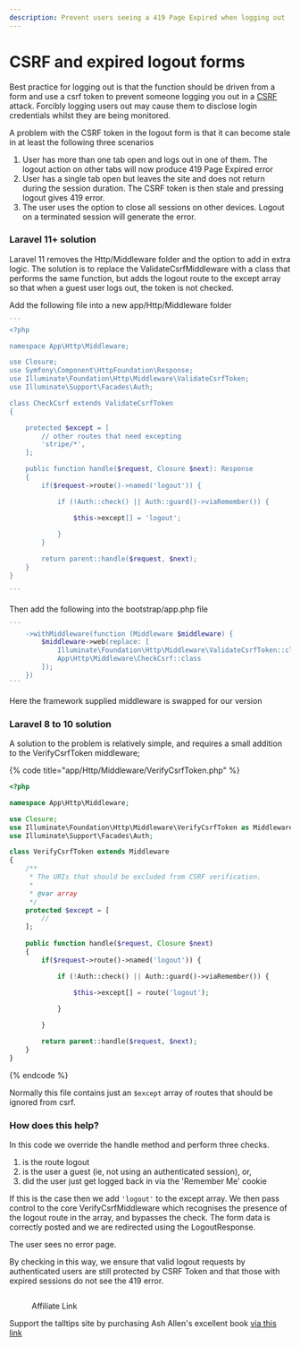 ```yaml
---
description: Prevent users seeing a 419 Page Expired when logging out
---
```


# CSRF and expired logout forms

Best practice for logging out is that the function should be driven from a form and use a csrf token to prevent someone logging you out in a [CSRF](https://owasp.org/www-community/attacks/csrf) attack.  Forcibly logging users out may cause them to disclose login credentials whilst they are being monitored.

A problem with the CSRF token in the logout form is that it can become stale in at least the following three scenarios

1. User has more than one tab open and logs out in one of them. The logout action on other tabs will now produce 419 Page Expired error
2. User has a single tab open but leaves the site and does not return during the session duration. The CSRF token is then stale and pressing logout gives 419 error.
3. The user uses the option to close all sessions on other devices. Logout on a terminated session will generate the error.

### Laravel 11+ solution

Laravel 11 removes the Http/Middleware folder and the option to add in extra logic.  The solution is to replace the ValidateCsrfMiddleware with a class that performs the same function, but adds the logout route to the except array so that when a guest user logs out, the token is not checked.

Add the following file into a new app/Http/Middleware folder

````php
```
<?php

namespace App\Http\Middleware;

use Closure;
use Symfony\Component\HttpFoundation\Response;
use Illuminate\Foundation\Http\Middleware\ValidateCsrfToken;
use Illuminate\Support\Facades\Auth;

class CheckCsrf extends ValidateCsrfToken
{

    protected $except = [
        // other routes that need excepting
        'stripe/*',
    ];

    public function handle($request, Closure $next): Response
    {
        if($request->route()->named('logout')) {

            if (!Auth::check() || Auth::guard()->viaRemember()) {

                $this->except[] = 'logout';
                
            }   
        }

        return parent::handle($request, $next);
    }
}

```
````

Then add the following into the bootstrap/app.php file

````php
```
    ->withMiddleware(function (Middleware $middleware) {
        $middleware->web(replace: [
            Illuminate\Foundation\Http\Middleware\ValidateCsrfToken::class =>
            App\Http\Middleware\CheckCsrf::class
        ]);
    })
```
````

Here the framework supplied middleware is swapped for our version

### Laravel 8 to 10 solution

A solution to the problem is relatively simple, and requires a small addition to the VerifyCsrfToken middleware;

{% code title="app/Http/Middleware/VerifyCsrfToken.php" %}
```php
<?php

namespace App\Http\Middleware;

use Closure;
use Illuminate\Foundation\Http\Middleware\VerifyCsrfToken as Middleware;
use Illuminate\Support\Facades\Auth;

class VerifyCsrfToken extends Middleware
{
    /**
     * The URIs that should be excluded from CSRF verification.
     *
     * @var array
     */
    protected $except = [
        //
    ];
    
    public function handle($request, Closure $next)
    {
        if($request->route()->named('logout')) {

            if (!Auth::check() || Auth::guard()->viaRemember()) {

                $this->except[] = route('logout');
                
            }   

        }

        return parent::handle($request, $next);
    }
}

```
{% endcode %}

Normally this file contains just an `$except` array of routes that should be ignored from csrf.

### How does this help?

In this code we override the handle method and perform three checks.&#x20;

1. is the route logout
2. is the user a guest (ie, not using an authenticated session), or,
3. did the user just get logged back in via the 'Remember Me' cookie

If this is the case then we add `'logout'` to the except array.  We then pass control to the core VerifyCsrfMiddleware which recognises the presence of the logout route in the array, and bypasses the check. The form data is correctly posted and we are redirected using the LogoutResponse.

The user sees no error page.

By checking in this way, we ensure that valid logout requests by authenticated users are still protected by CSRF Token and that those with expired sessions do not see the 419 error.

<figure><img src="../.gitbook/assets/battle-ready-laravel-horizontal-banner-image.png" alt=""><figcaption><p>Affiliate Link</p></figcaption></figure>

Support the talltips site by purchasing Ash Allen's excellent book [via this link](https://ashallen.lemonsqueezy.com/?aff=1O08w)
